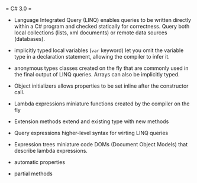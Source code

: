 = C# 3.0 =

* Language Integrated Query (LINQ)
enables queries to be written directly within a C# program and checked statically for correctness.
Query both local collections (lists, xml documents) or remote data sources (databases).

* implicitly typed local variables (`var` keyword)
let you omit the variable type in a declaration statement, allowing the compiler to infer it.

* anonymous types
classes created on the fly that are commonly used in the final output of LINQ queries. Arrays can also be implicitly typed.

* Object initializers
allows properties to be set inline after the constructor call.

* Lambda expressions
miniature functions created by the compiler on the fly

* Extension methods
extend and existing type with new methods

* Query expressions
higher-level syntax for wirting LINQ queries

* Expression trees
miniature code DOMs (Document Object Models) that describe lambda expressions.

* automatic properties

* partial methods

